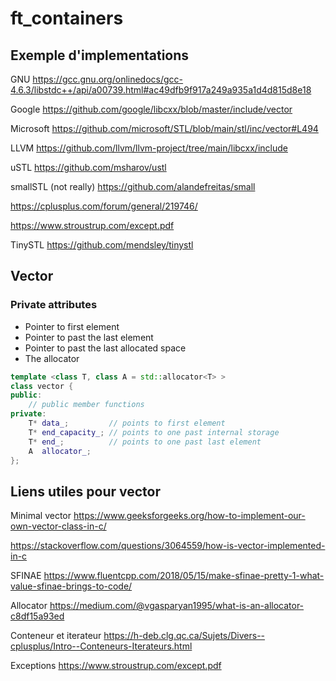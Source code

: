 # ft_containers

## Exemple d'implementations

GNU
https://gcc.gnu.org/onlinedocs/gcc-4.6.3/libstdc++/api/a00739.html#ac49dfb9f917a249a935a1d4d815d8e18

Google
https://github.com/google/libcxx/blob/master/include/vector

Microsoft
https://github.com/microsoft/STL/blob/main/stl/inc/vector#L494

LLVM
https://github.com/llvm/llvm-project/tree/main/libcxx/include

uSTL
https://github.com/msharov/ustl

smallSTL (not really)
https://github.com/alandefreitas/small

https://cplusplus.com/forum/general/219746/

https://www.stroustrup.com/except.pdf

TinySTL
https://github.com/mendsley/tinystl

## Vector

### Private attributes

- Pointer to first element
- Pointer to past the last element
- Pointer to past the last allocated space
- The allocator

```cpp
template <class T, class A = std::allocator<T> >
class vector {
public:
    // public member functions
private:
    T* data_;         // points to first element
    T* end_capacity_; // points to one past internal storage
    T* end_;          // points to one past last element
    A  allocator_;
};
```

## Liens utiles pour vector

Minimal vector
https://www.geeksforgeeks.org/how-to-implement-our-own-vector-class-in-c/

https://stackoverflow.com/questions/3064559/how-is-vector-implemented-in-c

SFINAE 
https://www.fluentcpp.com/2018/05/15/make-sfinae-pretty-1-what-value-sfinae-brings-to-code/

Allocator
https://medium.com/@vgasparyan1995/what-is-an-allocator-c8df15a93ed

Conteneur et iterateur
https://h-deb.clg.qc.ca/Sujets/Divers--cplusplus/Intro--Conteneurs-Iterateurs.html

Exceptions
https://www.stroustrup.com/except.pdf